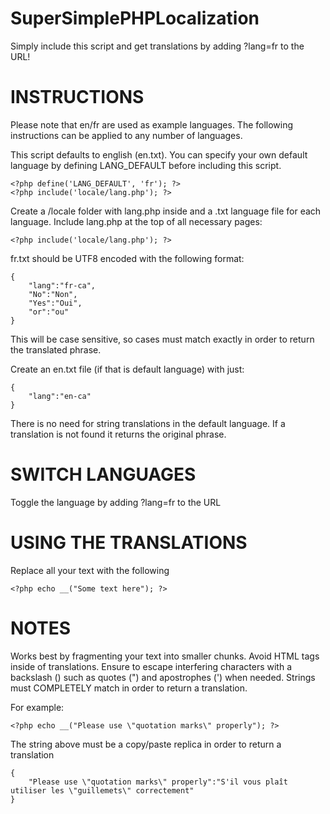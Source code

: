 # SuperSimplePHPLocalization

Simply include this script and get translations by adding ?lang=fr to the URL!

# INSTRUCTIONS

Please note that en/fr are used as example languages. The following instructions can be applied to any number of languages.

This script defaults to english (en.txt). You can specify your own default language by defining LANG_DEFAULT before including this script.

	<?php define('LANG_DEFAULT', 'fr'); ?>
	<?php include('locale/lang.php'); ?>

Create a /locale folder with lang.php inside and a .txt language file for each language.
Include lang.php at the top of all necessary pages: 

	<?php include('locale/lang.php'); ?>

fr.txt should be UTF8 encoded with the following format:

	{
  		"lang":"fr-ca",
  		"No":"Non",
  		"Yes":"Oui",
  		"or":"ou"
	}

This will be case sensitive, so cases must match exactly in order to return the translated phrase.

Create an en.txt file (if that is default language) with just:

	{
		"lang":"en-ca" 
	} 


There is no need for string translations in the default language.
If a translation is not found it returns the original phrase.

# SWITCH LANGUAGES

Toggle the language by adding ?lang=fr to the URL

# USING THE TRANSLATIONS

Replace all your text with the following 

	<?php echo __("Some text here"); ?>

# NOTES

Works best by fragmenting your text into smaller chunks. Avoid HTML tags inside of translations.
Ensure to escape interfering characters with a backslash (\) such as quotes (") and apostrophes (') when needed.
Strings must COMPLETELY match in order to return a translation. 

For example:

	<?php echo __("Please use \"quotation marks\" properly"); ?> 

The string above must be a copy/paste replica in order to return a translation

	{
		"Please use \"quotation marks\" properly":"S'il vous plaît utiliser les \"guillemets\" correctement" 
	} 
